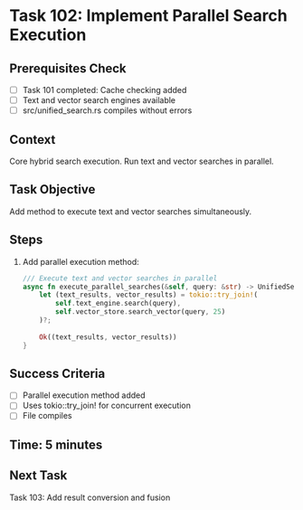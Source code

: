 # Task 102: Implement Parallel Search Execution

## Prerequisites Check
- [ ] Task 101 completed: Cache checking added
- [ ] Text and vector search engines available
- [ ] src/unified_search.rs compiles without errors

## Context
Core hybrid search execution. Run text and vector searches in parallel.

## Task Objective
Add method to execute text and vector searches simultaneously.

## Steps
1. Add parallel execution method:
   ```rust
   /// Execute text and vector searches in parallel
   async fn execute_parallel_searches(&self, query: &str) -> UnifiedSearchResult<(Vec<TextResult>, Vec<VectorResult>)> {
       let (text_results, vector_results) = tokio::try_join!(
           self.text_engine.search(query),
           self.vector_store.search_vector(query, 25)
       )?;
       
       Ok((text_results, vector_results))
   }
   ```

## Success Criteria
- [ ] Parallel execution method added
- [ ] Uses tokio::try_join! for concurrent execution
- [ ] File compiles

## Time: 5 minutes

## Next Task
Task 103: Add result conversion and fusion